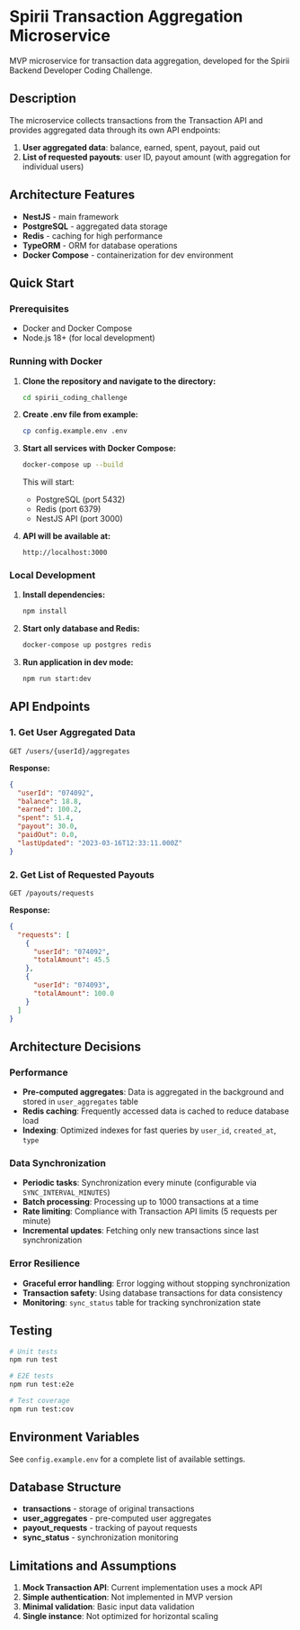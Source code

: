 # Spirii Transaction Aggregation Microservice

MVP microservice for transaction data aggregation, developed for the Spirii Backend Developer Coding Challenge.

## Description

The microservice collects transactions from the Transaction API and provides aggregated data through its own API endpoints:

1. **User aggregated data**: balance, earned, spent, payout, paid out
2. **List of requested payouts**: user ID, payout amount (with aggregation for individual users)

## Architecture Features

- **NestJS** - main framework
- **PostgreSQL** - aggregated data storage
- **Redis** - caching for high performance
- **TypeORM** - ORM for database operations
- **Docker Compose** - containerization for dev environment

## Quick Start

### Prerequisites

- Docker and Docker Compose
- Node.js 18+ (for local development)

### Running with Docker

1. **Clone the repository and navigate to the directory:**
   ```bash
   cd spirii_coding_challenge
   ```

2. **Create .env file from example:**
   ```bash
   cp config.example.env .env
   ```

3. **Start all services with Docker Compose:**
   ```bash
   docker-compose up --build
   ```

   This will start:
   - PostgreSQL (port 5432)
   - Redis (port 6379) 
   - NestJS API (port 3000)

4. **API will be available at:**
   ```
   http://localhost:3000
   ```

### Local Development

1. **Install dependencies:**
   ```bash
   npm install
   ```

2. **Start only database and Redis:**
   ```bash
   docker-compose up postgres redis
   ```

3. **Run application in dev mode:**
   ```bash
   npm run start:dev
   ```

## API Endpoints

### 1. Get User Aggregated Data

```http
GET /users/{userId}/aggregates
```

**Response:**
```json
{
  "userId": "074092",
  "balance": 18.8,
  "earned": 100.2,
  "spent": 51.4,
  "payout": 30.0,
  "paidOut": 0.0,
  "lastUpdated": "2023-03-16T12:33:11.000Z"
}
```

### 2. Get List of Requested Payouts

```http
GET /payouts/requests
```

**Response:**
```json
{
  "requests": [
    {
      "userId": "074092",
      "totalAmount": 45.5
    },
    {
      "userId": "074093", 
      "totalAmount": 100.0
    }
  ]
}
```

## Architecture Decisions

### Performance
- **Pre-computed aggregates**: Data is aggregated in the background and stored in `user_aggregates` table
- **Redis caching**: Frequently accessed data is cached to reduce database load
- **Indexing**: Optimized indexes for fast queries by `user_id`, `created_at`, `type`

### Data Synchronization
- **Periodic tasks**: Synchronization every minute (configurable via `SYNC_INTERVAL_MINUTES`)
- **Batch processing**: Processing up to 1000 transactions at a time
- **Rate limiting**: Compliance with Transaction API limits (5 requests per minute)
- **Incremental updates**: Fetching only new transactions since last synchronization

### Error Resilience
- **Graceful error handling**: Error logging without stopping synchronization
- **Transaction safety**: Using database transactions for data consistency
- **Monitoring**: `sync_status` table for tracking synchronization state

## Testing

```bash
# Unit tests
npm run test

# E2E tests
npm run test:e2e

# Test coverage
npm run test:cov
```

## Environment Variables

See `config.example.env` for a complete list of available settings.

## Database Structure

- **transactions** - storage of original transactions
- **user_aggregates** - pre-computed user aggregates
- **payout_requests** - tracking of payout requests
- **sync_status** - synchronization monitoring

## Limitations and Assumptions

1. **Mock Transaction API**: Current implementation uses a mock API
2. **Simple authentication**: Not implemented in MVP version
3. **Minimal validation**: Basic input data validation
4. **Single instance**: Not optimized for horizontal scaling
